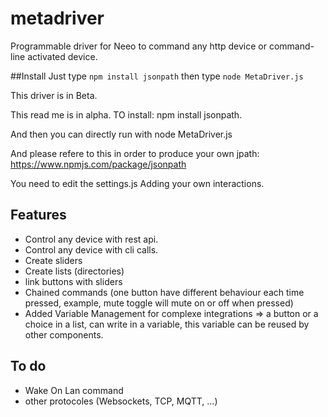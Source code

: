 # metadriver
Programmable driver for Neeo to command any http device or command-line activated device.

##Install
Just type 
```npm install jsonpath```
then type 
```node MetaDriver.js```

This driver is in Beta.

This read me is in alpha. 
TO install:
npm install jsonpath.

And then you can directly run with 
node MetaDriver.js

And please refere to this in order to produce your own jpath:
https://www.npmjs.com/package/jsonpath


You need to edit the settings.js
Adding your own interactions.

## Features
- Control any device with rest api.
- Control any device with cli calls.
- Create sliders 
- Create lists (directories) 
- link buttons with sliders
- Chained commands (one button have different behaviour each time pressed, example, mute toggle will mute on or off when pressed)
- Added Variable Management for complexe integrations => a button or a choice in a list, can write in a variable, this variable can be reused by other components.

## To do

- Wake On Lan command
- other protocoles (Websockets, TCP, MQTT, ...)
